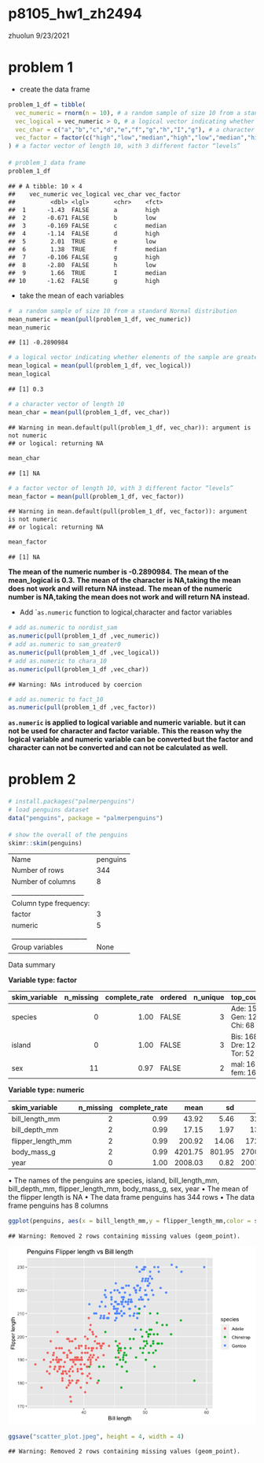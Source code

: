 p8105\_hw1\_zh2494
================
zhuolun
9/23/2021

# problem 1

-   create the data frame

``` r
problem_1_df = tibble(
  vec_numeric = rnorm(n = 10), # a random sample of size 10 from a standard normal distrbution
  vec_logical = vec_numeric > 0, # a logical vector indicating whether elements of the sample are greater than 0
  vec_char = c("a","b","c","d","e","f","g","h","I","g"), # a character vector of length 10
  vec_factor = factor(c("high","low","median","high","low","median","high","low","median","high"))
) # a factor vector of length 10, with 3 different factor “levels”

# problem_1 data frame
problem_1_df 
```

    ## # A tibble: 10 × 4
    ##    vec_numeric vec_logical vec_char vec_factor
    ##          <dbl> <lgl>       <chr>    <fct>     
    ##  1      -1.43  FALSE       a        high      
    ##  2      -0.671 FALSE       b        low       
    ##  3      -0.169 FALSE       c        median    
    ##  4      -1.14  FALSE       d        high      
    ##  5       2.01  TRUE        e        low       
    ##  6       1.38  TRUE        f        median    
    ##  7      -0.106 FALSE       g        high      
    ##  8      -2.80  FALSE       h        low       
    ##  9       1.66  TRUE        I        median    
    ## 10      -1.62  FALSE       g        high

-   take the mean of each variables

``` r
#  a random sample of size 10 from a standard Normal distribution
mean_numeric = mean(pull(problem_1_df, vec_numeric))
mean_numeric
```

    ## [1] -0.2890984

``` r
# a logical vector indicating whether elements of the sample are greater than 0
mean_logical = mean(pull(problem_1_df, vec_logical))
mean_logical
```

    ## [1] 0.3

``` r
# a character vector of length 10
mean_char = mean(pull(problem_1_df, vec_char))
```

    ## Warning in mean.default(pull(problem_1_df, vec_char)): argument is not numeric
    ## or logical: returning NA

``` r
mean_char
```

    ## [1] NA

``` r
# a factor vector of length 10, with 3 different factor “levels”
mean_factor = mean(pull(problem_1_df, vec_factor))
```

    ## Warning in mean.default(pull(problem_1_df, vec_factor)): argument is not numeric
    ## or logical: returning NA

``` r
mean_factor
```

    ## [1] NA

**The mean of the numeric number is -0.2890984.** **The mean of the
mean\_logical is 0.3.** **The mean of the character is NA,taking the
mean does not work and will return NA instead.** **The mean of the
numeric number is NA,taking the mean does not work and will return NA
instead.**

-   Add \``as.numeric` function to logical,character and factor
    variables

``` r
# add as.numeric to nordist_sam
as.numeric(pull(problem_1_df ,vec_numeric))
# add as.numeric to sam_greater0
as.numeric(pull(problem_1_df ,vec_logical))
# add as.numeric to chara_10
as.numeric(pull(problem_1_df ,vec_char))
```

    ## Warning: NAs introduced by coercion

``` r
# add as.numeric to fact_10
as.numeric(pull(problem_1_df ,vec_factor))
```

**`as.numeric` is applied to logical variable and numeric variable.**
**but it can not be used for character and factor variable.** **This the
reason why the logical variable and numeric variable can be**
**converted but the factor and character can not be converted and can
not be calculated as well.**

# problem 2

``` r
# install.packages("palmerpenguins")
# load penguins dataset 
data("penguins", package = "palmerpenguins")

# show the overall of the penguins
skimr::skim(penguins)
```

|                                                  |          |
|:-------------------------------------------------|:---------|
| Name                                             | penguins |
| Number of rows                                   | 344      |
| Number of columns                                | 8        |
| \_\_\_\_\_\_\_\_\_\_\_\_\_\_\_\_\_\_\_\_\_\_\_   |          |
| Column type frequency:                           |          |
| factor                                           | 3        |
| numeric                                          | 5        |
| \_\_\_\_\_\_\_\_\_\_\_\_\_\_\_\_\_\_\_\_\_\_\_\_ |          |
| Group variables                                  | None     |

Data summary

**Variable type: factor**

| skim\_variable | n\_missing | complete\_rate | ordered | n\_unique | top\_counts                 |
|:---------------|-----------:|---------------:|:--------|----------:|:----------------------------|
| species        |          0 |           1.00 | FALSE   |         3 | Ade: 152, Gen: 124, Chi: 68 |
| island         |          0 |           1.00 | FALSE   |         3 | Bis: 168, Dre: 124, Tor: 52 |
| sex            |         11 |           0.97 | FALSE   |         2 | mal: 168, fem: 165          |

**Variable type: numeric**

| skim\_variable      | n\_missing | complete\_rate |    mean |     sd |     p0 |     p25 |     p50 |    p75 |   p100 | hist  |
|:--------------------|-----------:|---------------:|--------:|-------:|-------:|--------:|--------:|-------:|-------:|:------|
| bill\_length\_mm    |          2 |           0.99 |   43.92 |   5.46 |   32.1 |   39.23 |   44.45 |   48.5 |   59.6 | ▃▇▇▆▁ |
| bill\_depth\_mm     |          2 |           0.99 |   17.15 |   1.97 |   13.1 |   15.60 |   17.30 |   18.7 |   21.5 | ▅▅▇▇▂ |
| flipper\_length\_mm |          2 |           0.99 |  200.92 |  14.06 |  172.0 |  190.00 |  197.00 |  213.0 |  231.0 | ▂▇▃▅▂ |
| body\_mass\_g       |          2 |           0.99 | 4201.75 | 801.95 | 2700.0 | 3550.00 | 4050.00 | 4750.0 | 6300.0 | ▃▇▆▃▂ |
| year                |          0 |           1.00 | 2008.03 |   0.82 | 2007.0 | 2007.00 | 2008.00 | 2009.0 | 2009.0 | ▇▁▇▁▇ |

• The names of the penguins are species, island, bill\_length\_mm,
bill\_depth\_mm, flipper\_length\_mm, body\_mass\_g, sex, year • The
mean of the flipper length is NA • The data frame penguins has 344 rows
• The data frame penguins has 8 columns

``` r
ggplot(penguins, aes(x = bill_length_mm,y = flipper_length_mm,color = species)) + geom_point()
```

    ## Warning: Removed 2 rows containing missing values (geom_point).

![](p8105_hw1_zh2494_files/figure-gfm/unnamed-chunk-5-1.png)<!-- -->

``` r
ggsave("scatter_plot.jpeg", height = 4, width = 4)
```

    ## Warning: Removed 2 rows containing missing values (geom_point).
